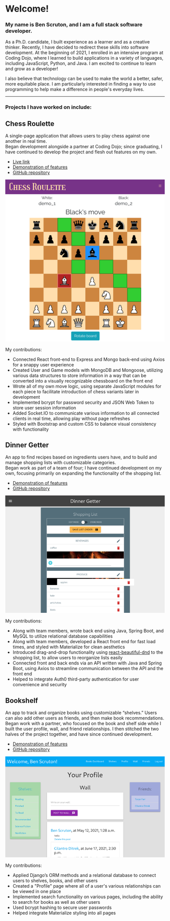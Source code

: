 # Welcome!

### My name is Ben Scruton, and I am a full stack software developer.

As a Ph.D. candidate, I built experience as a learner and as a creative thinker. Recently, I have decided to redirect these skills into software development. At the beginning of 2021, I enrolled in an intensive program at Coding Dojo, where I learned to build applications in a variety of languages, including JavaScript, Python, and Java.  I am excited to continue to learn and grow as a developer!

I also believe that technology can be used to make the world a better, safer, more equitable place. I am particularly interested in finding a way to use programming to help make a difference in people's everyday lives.

---

### Projects I have worked on include:

## Chess Roulette

A single-page application that allows users to play chess against one another in real time.  
Began development alongside a partner at Coding Dojo; since graduating, I have continued to develop the project and flesh out features on my own.

- [Live link](https://frozen-anchorage-73372.herokuapp.com)
- [Demonstration of features](https://benscruton.github.io/#/projects/chessroulette)
- [GitHub repository](https://github.com/benscruton/chess_roulette)

![Chess Roulette screenshot](/chessRouletteSpotlight.png)

My contributions:  
- Connected React front-end to Express and Mongo back-end using Axios for a snappy user experience
- Created User and Game models with MongoDB and Mongoose, utilizing various data structures to store information in a way that can be converted into a visually recognizable chessboard on the front end
- Wrote all of my own move logic, using separate JavaScript modules for each piece to facilitate introduction of chess variants later in development
- Implemented bcrypt for password security and JSON Web Token to store user session information
- Added Socket.IO to communicate various information to all connected clients in real time, allowing play without page refreshes
- Styled with Bootstrap and custom CSS to balance visual consistency with functionality

## Dinner Getter

An app to find recipes based on ingredients users have, and to build and manage shopping lists with customizable categories.  
Began work as part of a team of four; I have continued development on my own, focusing primarily on expanding the functionality of the shopping list.

- [Demonstration of features](https://benscruton.github.io/#/projects/dinnergetter)
- [GitHub repository](https://github.com/benscruton/dinnergetter)

![Dinner Getter screenshot](/dinnerGetterSpotlight.png)

My contributions:  
- Along with team members, wrote back end using Java, Spring Boot, and MySQL to utilize relational database capabilities
- Along with team members, developed a React front end for fast load times, and styled with Materialize for clean aesthetics
- Introduced drag-and-drop functionality using [react-beautiful-dnd](https://www.npmjs.com/package/react-beautiful-dnd) to the shopping list, to allow users to reorganize lists easily
- Connected front and back ends via an API written with Java and Spring Boot, using Axios to streamline communication between the API and the front end
- Helped to integrate Auth0 third-party authentication for user convenience and security


## Bookshelf

An app to track and organize books using customizable “shelves.”  Users can also add other users as friends, and then make book recommendations.  
Began work with a partner, who focused on the book and shelf side while I built the user profile, wall, and friend relationships.  I then stitched the two halves of the project together, and have since continued development.

- [Demonstration of features](https://benscruton.github.io/#/projects/bookshelf)
- [GitHub repository](https://github.com/benscruton/books_project)

![Bookshelf screenshot](/bookshelfSpotlight.png)

My contributions:  
- Applied Django’s ORM methods and a relational database to connect users to shelves, books, and other users
- Created a "Profile" page where all of a user's various relationships can be viewed in one place
- Implemented search functionality on various pages, including the ability to search for books as well as other users
- Used bcrypt hashing to secure user passwords
- Helped integrate Materialize styling into all pages


<!--
**benscruton/benscruton** is a ✨ _special_ ✨ repository because its `README.md` (this file) appears on your GitHub profile.

Here are some ideas to get you started:

- 🔭 I’m currently working on ...
- 🌱 I’m currently learning ...
- 👯 I’m looking to collaborate on ...
- 🤔 I’m looking for help with ...
- 💬 Ask me about ...
- 📫 How to reach me: ...
- 😄 Pronouns: ...
- ⚡ Fun fact: ...
-->

